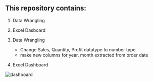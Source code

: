 ## This repository contains:
1. Data Wrangling
2. Excel Dasboard


1. Data Wrangling
   - Change Sales, Quantity, Profit datatype to number type
   - make new columns for year, month extracted from order date
  

2. Excel Dashboard
   
![dashboard](https://github.com/Marwaaah/Sales-data/assets/68570897/79796fa3-840b-40cd-a416-ce0e35bcdd51)
